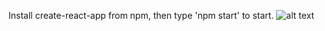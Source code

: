 Install create-react-app from npm, then type 'npm start' to start.
![alt text](https://github.com/manlaig/weather_forecast/blob/master/public/images/WeatherAppPhoto.png)
